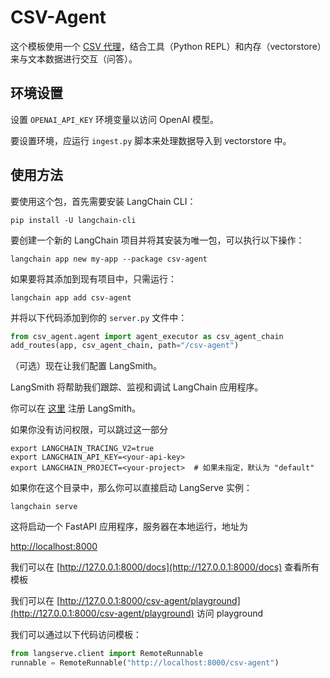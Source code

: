 

# CSV-Agent

这个模板使用一个 [CSV 代理](https://python.langchain.com/docs/integrations/toolkits/csv)，结合工具（Python REPL）和内存（vectorstore）来与文本数据进行交互（问答）。

## 环境设置

设置 `OPENAI_API_KEY` 环境变量以访问 OpenAI 模型。

要设置环境，应运行 `ingest.py` 脚本来处理数据导入到 vectorstore 中。

## 使用方法

要使用这个包，首先需要安装 LangChain CLI：

```shell
pip install -U langchain-cli
```

要创建一个新的 LangChain 项目并将其安装为唯一包，可以执行以下操作：

```shell
langchain app new my-app --package csv-agent
```

如果要将其添加到现有项目中，只需运行：

```shell
langchain app add csv-agent
```

并将以下代码添加到你的 `server.py` 文件中：

```python
from csv_agent.agent import agent_executor as csv_agent_chain
add_routes(app, csv_agent_chain, path="/csv-agent")
```

（可选）现在让我们配置 LangSmith。

LangSmith 将帮助我们跟踪、监视和调试 LangChain 应用程序。

你可以在 [这里](https://smith.langchain.com/) 注册 LangSmith。

如果你没有访问权限，可以跳过这一部分

```shell
export LANGCHAIN_TRACING_V2=true
export LANGCHAIN_API_KEY=<your-api-key>
export LANGCHAIN_PROJECT=<your-project>  # 如果未指定，默认为 "default"
```

如果你在这个目录中，那么你可以直接启动 LangServe 实例：

```shell
langchain serve
```

这将启动一个 FastAPI 应用程序，服务器在本地运行，地址为

[http://localhost:8000](http://localhost:8000)

我们可以在 [http://127.0.0.1:8000/docs](http://127.0.0.1:8000/docs) 查看所有模板

我们可以在 [http://127.0.0.1:8000/csv-agent/playground](http://127.0.0.1:8000/csv-agent/playground) 访问 playground

我们可以通过以下代码访问模板：

```python
from langserve.client import RemoteRunnable
runnable = RemoteRunnable("http://localhost:8000/csv-agent")
```